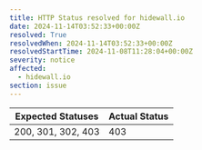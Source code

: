 ```yaml
---
title: HTTP Status resolved for hidewall.io
date: 2024-11-14T03:52:33+00:00Z
resolved: True
resolvedWhen: 2024-11-14T03:52:33+00:00Z
resolvedStartTime: 2024-11-08T11:28:04+00:00Z
severity: notice
affected:
  - hidewall.io
section: issue
---
```


| Expected Statuses | Actual Status  |
|-------------------|----------------|
| 200, 301, 302, 403 | 403 |
